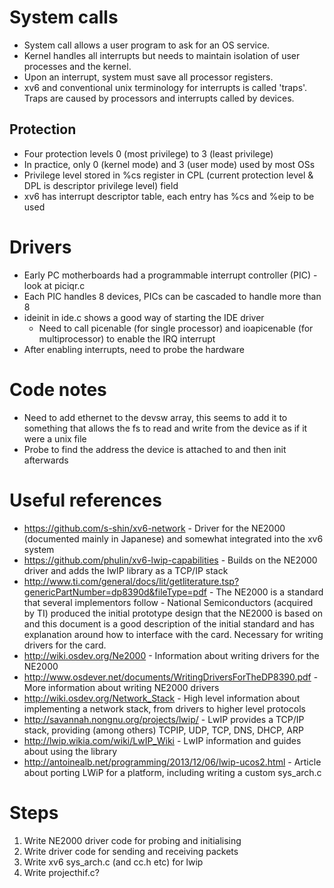 # System calls
* System call allows a user program to ask for an OS service.
* Kernel handles all interrupts but needs to maintain isolation of user processes and the kernel.
* Upon an interrupt, system must save all processor registers.
* xv6 and conventional unix terminology for interrupts is called 'traps'. Traps are caused by processors and interrupts called by devices.

## Protection
* Four protection levels 0 (most privilege) to 3 (least privilege)
* In practice, only 0 (kernel mode) and 3 (user mode) used by most OSs
* Privilege level stored in %cs register in CPL (current protection level & DPL is descriptor privilege level) field
* xv6 has interrupt descriptor table, each entry has %cs and %eip to be used

# Drivers
* Early PC motherboards had a programmable interrupt controller (PIC) - look at piciqr.c
* Each PIC handles 8 devices, PICs can be cascaded to handle more than 8
* ideinit in ide.c shows a good way of starting the IDE driver
  * Need to call picenable (for single processor) and ioapicenable (for multiprocessor) to enable the IRQ interrupt
* After enabling interrupts, need to probe the hardware

# Code notes
* Need to add ethernet to the devsw array, this seems to add it to something that allows the fs to read and write from the device as if it were a unix file
* Probe to find the address the device is attached to and then init afterwards

# Useful references
* https://github.com/s-shin/xv6-network - Driver for the NE2000 (documented mainly in Japanese) and somewhat integrated into the xv6 system
* https://github.com/phulin/xv6-lwip-capabilities - Builds on the NE2000 driver and adds the lwIP library as a TCP/IP stack
* http://www.ti.com/general/docs/lit/getliterature.tsp?genericPartNumber=dp8390d&fileType=pdf - The NE2000 is a standard that several implementors follow - National Semiconductors (acquired by TI) produced the initial prototype design that the NE2000 is based on and this document is a good description of the initial standard and has explanation around how to interface with the card. Necessary for writing drivers for the card.
* http://wiki.osdev.org/Ne2000 - Information about writing drivers for the NE2000
* http://www.osdever.net/documents/WritingDriversForTheDP8390.pdf - More information about writing NE2000 drivers
* http://wiki.osdev.org/Network_Stack - High level information about implementing a network stack, from drivers to higher level protocols
* http://savannah.nongnu.org/projects/lwip/ - LwIP provides a TCP/IP stack, providing (among others) TCPIP, UDP, TCP, DNS, DHCP, ARP
* http://lwip.wikia.com/wiki/LwIP_Wiki - LwIP information and guides about using the library
* http://antoinealb.net/programming/2013/12/06/lwip-ucos2.html - Article about porting LWiP for a platform, including writing a custom sys_arch.c

# Steps
1. Write NE2000 driver code for probing and initialising 
2. Write driver code for sending and receiving packets
3. Write xv6 sys_arch.c (and cc.h etc) for lwip
4. Write projecthif.c?
